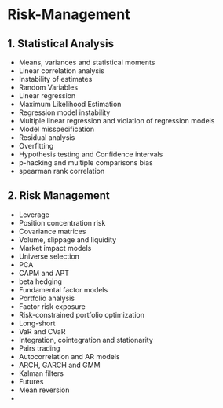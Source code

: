 # Risk-Management

## 1. Statistical Analysis
- Means, variances and statistical moments
- Linear correlation analysis
- Instability of estimates
- Random Variables
- Linear regression
- Maximum Likelihood Estimation
- Regression model instability
- Multiple linear regression and violation of regression models
- Model misspecification
- Residual analysis
- Overfitting
- Hypothesis testing and Confidence intervals
- p-hacking and multiple comparisons bias
- spearman rank correlation


## 2. Risk Management
- Leverage
- Position concentration risk
- Covariance matrices
- Volume, slippage and liquidity
- Market impact models
- Universe selection
- PCA
- CAPM and APT
- beta hedging
- Fundamental factor models
- Portfolio analysis
- Factor risk exposure
- Risk-constrained portfolio optimization
- Long-short
- VaR and CVaR
- Integration, cointegration and stationarity
- Pairs trading
- Autocorrelation and AR models
- ARCH, GARCH and GMM
- Kalman filters
- Futures
- Mean reversion
- 
